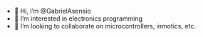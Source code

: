 - 👋 Hi, I’m @GabrielAsensio
- 👀 I’m interested in electronics programming
- 💞️ I’m looking to collaborate on microcontrollers, inmotics, etc.

<!---
GabrielAsensio/GabrielAsensio is a ✨ special ✨ repository because its `README.md` (this file) appears on your GitHub profile.
You can click the Preview link to take a look at your changes.
--->
